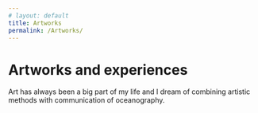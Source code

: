 ```yaml
---
# layout: default
title: Artworks
permalink: /Artworks/
---
```

# **Artworks and experiences**

Art has always been a big part of my life and I dream of combining artistic methods with communication of oceanography.</p>



<!-- This is the base Jekyll theme. You can find out more info about customizing your Jekyll theme, as well as basic Jekyll usage documentation at [jekyllrb.com](https://jekyllrb.com/) -->

<!-- You can find the source code for Minima at GitHub:
[jekyll][jekyll-organization] /
[minima](https://github.com/jekyll/minima)

You can find the source code for Jekyll at GitHub:
[jekyll][jekyll-organization] /
[jekyll](https://github.com/jekyll/jekyll)


[jekyll-organization]: https://github.com/jekyll* -->

